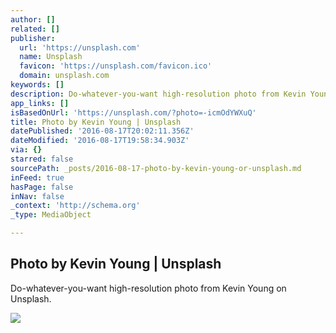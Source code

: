 ```yaml
---
author: []
related: []
publisher:
  url: 'https://unsplash.com'
  name: Unsplash
  favicon: 'https://unsplash.com/favicon.ico'
  domain: unsplash.com
keywords: []
description: Do-whatever-you-want high-resolution photo from Kevin Young on Unsplash.
app_links: []
isBasedOnUrl: 'https://unsplash.com/?photo=-icmOdYWXuQ'
title: Photo by Kevin Young | Unsplash
datePublished: '2016-08-17T20:02:11.356Z'
dateModified: '2016-08-17T19:58:34.903Z'
via: {}
starred: false
sourcePath: _posts/2016-08-17-photo-by-kevin-young-or-unsplash.md
inFeed: true
hasPage: false
inNav: false
_context: 'http://schema.org'
_type: MediaObject

---
```

<article style=""><h1>Photo by Kevin Young | Unsplash</h1><p>Do-whatever-you-want high-resolution photo from Kevin Young on Unsplash.</p><img src="http://images.unsplash.com/photo-1422393462206-207b0fbd8d6b?ixlib=rb-0.3.5&amp;q=80&amp;fm=jpg&amp;crop=entropy&amp;cs=tinysrgb&amp;w=1080&amp;fit=max&amp;s=51ed23856f2d96d75ba75735daeabdd9" /></article>
